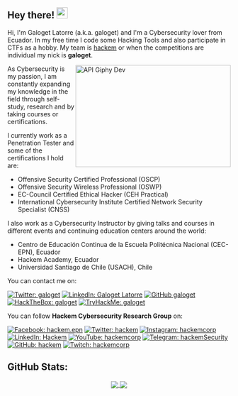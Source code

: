 ## Hey there! <img src="https://i.giphy.com/hvRJCLFzcasrR4ia7z.gif" width="25">

Hi, I'm Galoget Latorre (a.k.a. galoget) and I'm a Cybersecurity lover from Ecuador. In my free time I code some Hacking Tools and also participate in CTFs as a hobby.
My team is [hackem](https://ctftime.org/team/52403) or when the competitions are individual my nick is **galoget**.

<img align="right" alt="API Giphy Dev" src="https://developers.giphy.com/branch/master/static/api-512d36c09662682717108a38bbb5c57d.gif" width="350" height="230" />

As Cybersecurity is my passion, I am constantly expanding my knowledge in the field through self-study, research and by taking courses or certifications.

I currently work as a Penetration Tester and some of the certifications I hold are:
- Offensive Security Certified Professional (OSCP)
- Offensive Security Wireless Professional (OSWP)
- EC-Council Certified Ethical Hacker (CEH Practical)
- International Cybersecurity Institute Certified Network Security Specialist (CNSS)

I also work as a Cybersecurity Instructor by giving talks and courses in different events and continuing education centers around the world:
- Centro de Educación Continua de la Escuela Politécnica Nacional (CEC-EPN), Ecuador
- Hackem Academy, Ecuador
- Universidad Santiago de Chile (USACH), Chile


You can contact me on:

[![Twitter: galoget](https://img.shields.io/twitter/follow/galoget?style=social)](https://twitter.com/galoget)
[![LinkedIn: Galoget Latorre](https://img.shields.io/badge/-galoget-blue?style=flat-square&logo=Linkedin&logoColor=white&link=https://linkedin.com/in/galoget/)](https://linkedin.com/in/galoget)
[![GitHub galoget](https://img.shields.io/github/followers/galoget?label=follow&style=social)](https://github.com/galoget)
[![HackTheBox: galoget](https://img.shields.io/badge/-galoget-green?style=flat-square&logo=HackTheBox&logoColor=white&link=https://app.hackthebox.com/users/49640)](https://app.hackthebox.com/users/49640)
[![TryHackMe: galoget](https://img.shields.io/badge/-galoget-red?style=flat-square&logo=TryHackMe&logoColor=white&link=https://tryhackme.com/p/galoget)](https://tryhackme.com/p/galoget)


You can follow **Hackem Cybersecurity Research Group** on:

[![Facebook: hackem.epn](https://img.shields.io/badge/-hackem-4267B2?style=flat-square&logo=Facebook&logoColor=white&link=https://facebook.com/hackem.epn)](https://facebook.com/hackem.epn)
[![Twitter: hackem](https://img.shields.io/twitter/follow/hackem?style=social)](https://twitter.com/hackem)
[![Instagram: hackemcorp](https://img.shields.io/badge/-Instagram-BC309A?style=flat&logo=Instagram&logoColor=white)](https://instagram.com/hackemcorp)
[![LinkedIn: Hackem](https://img.shields.io/badge/-hackem-blue?style=flat-square&logo=Linkedin&logoColor=white&link=https://www.linkedin.com/company/hackem/)](https://www.linkedin.com/company/hackem)
[![YouTube: hackemcorp](https://img.shields.io/youtube/channel/subscribers/UCoUyKgtruCjkEs-rQg3RJNQ?label=Hackem)](https://youtube.com/hackemcorp)
[![Telegram: hackemSecurity](https://img.shields.io/badge/-hackemSecurity-blue?style=flat-square&logo=Telegram&logoColor=white&link=https://t.me/hackemSecurity)](https://t.me/hackemSecurity)
[![GitHub: hackem](https://img.shields.io/github/followers/hackem?label=follow&style=social)](https://github.com/hackem)
[![Twitch: hackemcorp](https://img.shields.io/twitch/status/hackemcorp?style=social)](https://twitch.com/hackemcorp)


## GitHub Stats:

<p align="center">
<a href="https://github.com/galoget/galoget">
  <img align="center" src="https://github-readme-stats.vercel.app/api/top-langs?username=galoget&show_icons=true&hide_border=false&theme=tokyonight&count_private=true&include_all_commits=true&langs_count=3" />
</a>

<a href="https://github.com/galoget/galoget">
  <img align="center" src="https://github-readme-stats.vercel.app/api?username=galoget&show_icons=true&hide_border=false&theme=tokyonight&count_private=true&include_all_commits=true" />
</a>
</p>

<!--
**galoget/galoget** is a ✨ _special_ ✨ repository because its `README.md` (this file) appears on your GitHub profile.

Here are some ideas to get you started:

- 🔭 I’m currently working on ...
- 🌱 I’m currently learning ...
- 👯 I’m looking to collaborate on ...
- 🤔 I’m looking for help with ...
- 💬 Ask me about ...
- 📫 How to reach me: ...
- 😄 Pronouns: ...
- ⚡ Fun fact: ...
-->
